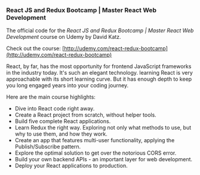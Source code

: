 ### React JS and Redux Bootcamp | Master React Web Development

The official code for the *React JS and Redux Bootcamp | Master React Web Development* course on Udemy by David Katz.

Check out the course: [http://udemy.com/react-redux-bootcamp](http://udemy.com/react-redux-bootcamp)

React, by far, has the most opportunity for frontend JavaScript frameworks in the industry today. It's such an elegant technology. learning React is very approachable with its short learning curve. But it has enough depth to keep you long engaged years into your coding journey.

Here are the main course highlights:
- Dive into React code right away.
- Create a React project from scratch, without helper tools.
- Build five complete React applications.
- Learn Redux the right way. Exploring not only what methods to use, but why to use them, and how they work.
- Create an app that features multi-user functionality, applying the Publish/Subscribe pattern.
- Explore the optimal solution to get over the notorious CORS error.
- Build your own backend APIs - an important layer for web development.
- Deploy your React applications to production.

